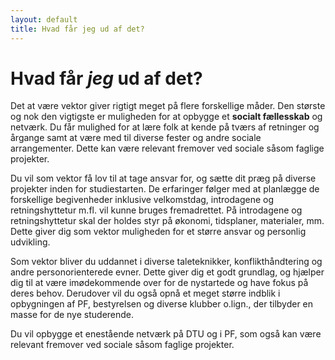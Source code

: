 ```yaml
---
layout: default
title: Hvad får jeg ud af det?
---
```

<h1>Hvad får <i>jeg</i> ud af det?</h1>

<p> 
	Det at være vektor giver rigtigt meget på flere forskellige måder.
	Den største og nok den vigtigste er muligheden for at opbygge et <b>socialt fællesskab</b> og netværk. 
	Du får mulighed for at lære folk at kende på tværs af retninger og årgange samt at være med til diverse fester og andre sociale arrangementer. Dette kan være relevant fremover ved sociale såsom faglige projekter.

</p>


<p>
	Du vil som vektor få lov til at tage ansvar for, og sætte dit præg på diverse projekter inden for studiestarten. De erfaringer følger med at planlægge de forskellige begivenheder inklusive velkomstdag, introdagene og retningshyttetur m.fl. vil kunne bruges fremadrettet. På introdagene og retningshyttetur skal der holdes styr på økonomi, tidsplaner, materialer, mm. Dette giver dig som vektor muligheden for et større ansvar og personlig udvikling.
</p>
<p>
	Som vektor bliver du uddannet i diverse taleteknikker, konflikthåndtering og andre personorienterede evner. Dette giver dig et godt grundlag, og hjælper dig til at være imødekommende over for de nystartede og have fokus på deres behov. Derudover vil du også opnå et meget større indblik i opbygningen af PF, bestyrelsen og diverse klubber o.lign., der tilbyder en masse for de nye studerende.
</p>
<p>
	Du vil opbygge et enestående netværk på DTU og i PF, som også kan være relevant fremover ved sociale såsom faglige projekter.
</p>



<!-- OLD (2022)

<p>
	Du vil som vektor få lov til at tage ansvar og sætte dit præg på diverse projekter for studiestarten og din rustur. De erfaringer man får ved at planlægge en rustur, introtur, introdag, osv. vil kunne bruges fremadrettet. På rusturen og retningshytteturen skal der være styr på økonomi, tidsplaner, materialer og mm., som giver dig, som vektor, muligheden for et større ansvar.
</p>
<p>
	Du vil som vektor blive uddannet i diverse talerteknikker, konflikthåndtering samt andre personorienterede evner. Disse er med til at give et godt grundlag og hjælpe dig til at være imødekommende overfor de nystartende og have fokus på deres behov. Derudover vil du som vektor opnå et meget større indblik i opbygning af PF, bestyrelsen og diverse klubber og lignende, som tilbyder en masse for de nystartende.
</p>

<p>
	Som vektor opbygger du et enestående netværk på DTU og i PF, som kan være relevant fremover ved sociale som faglige projekter mm.
</p>

-->